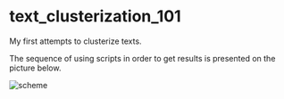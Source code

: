 # text_clusterization_101
My first attempts to clusterize texts.

The sequence of using scripts in order to get results is presented on the picture below.

![scheme](https://github.com/zeionara/text_clusterization_101/blob/master/docs/scheme.jpg)
